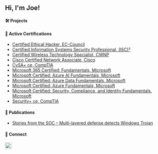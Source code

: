 <h2>Hi, I'm Joe!</h2>

<h4> 🛠 Projects</h4>

<h4> 📜 Active Certifications</h4>

- [Certified Ethical Hacker, EC-Council](https://aspen.eccouncil.org/VerifyBadge?type=certification&a=N5jbzkDXKAOG+V+Q77yJzpIC8P+wzITt/ZpK3h6T0MQ=)
- [Certified Information Systems Security Professional, (ISC)²]([https://aspen.eccouncil.org/VerifyBadgetype=certification&a=N5jbzkDXKAOG+V+Q77yJzpIC8P+wzITt/ZpK3h6T0MQ=](https://www.credly.com/badges/bba2ec5e-a932-46e7-8712-354bde6072de))
- [Certified Wireless Technology Specialist, CWNP](https://www.cwnp.com/cwnpVerification.php?cwnp_id=737533&Submit=Verify)
- [Cisco Certified Network Associate, Cisco](https://www.credly.com/badges/363a67c1-deec-429f-9e7d-2129b89392a9)
- [CySA+ ce, CompTIA](https://www.credly.com/badges/73040fa7-14c0-41d4-9d8e-8ef80212c96a)
- [Microsoft 365 Certified: Fundamentals, Microsoft](https://www.credly.com/badges/b89cca13-fdc0-4382-8f1c-c787f7a2647b)
- [Microsoft Certified: Azure AI Fundamentals, Microsoft](https://www.credly.com/badges/42f9c8a0-8f11-42ad-a546-3749c1b53884)
- [Microsoft Certified: Azure Data Fundamentals, Microsoft](https://www.credly.com/badges/fc0d0e18-13bc-4c74-897d-a32e7d18ad33)
- [Microsoft Certified: Azure Fundamentals, Microsoft](https://www.credly.com/badges/389dd100-9a1c-473c-943a-2645bda47121)
- [Microsoft Certified: Security, Compliance, and Identity Fundamentals, Microsoft](https://www.credly.com/badges/efe07e7c-0066-4c8e-9dea-1a2d52bfa9eb)
- [Security+ ce, CompTIA](https://www.credly.com/badges/2ed6e8c0-95da-4cbe-a229-fd61c5dfcad8)

<h4> 📖 Publications</h4>

- [Stories from the SOC – Multi-layered defense detects Windows Trojan](https://cybersecurity.att.com/blogs/security-essentials/stories-from-the-soc-multi-layered-defense-detects-windows-trojan)

<h4> 🤳 Connect</h4>

[<img align="left" alt="JoeEnglish | LinkedIn" width="22px" src="https://cdn.jsdelivr.net/npm/simple-icons@v3/icons/linkedin.svg" />][linkedin]

[linkedin]: https://www.linkedin.com/in/englishj374/

<!--
**JoeEnglish/JoeEnglish** is a ✨ _special_ ✨ repository because its `README.md` (this file) appears on your GitHub profile.

Here are some ideas to get you started:

- 🔭 I’m currently working on ...
- 🌱 I’m currently learning ...
- 👯 I’m looking to collaborate on ...
- 🤔 I’m looking for help with ...
- 💬 Ask me about ...
- 📫 How to reach me: ...
- 😄 Pronouns: ...
- ⚡ Fun fact: ...
-->
